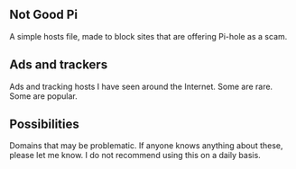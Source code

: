 ## Not Good Pi
A simple hosts file, made to block sites that are offering Pi-hole as a scam.

## Ads and trackers
Ads and tracking hosts I have seen around the Internet. Some are rare. Some are popular.

## Possibilities
Domains that may be problematic. If anyone knows anything about these, please let me know. I do not recommend using this on a daily basis.
